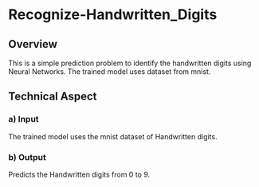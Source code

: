 # Recognize-Handwritten_Digits

## Overview

This is a simple prediction problem to identify the handwritten digits using Neural Networks. The trained model uses dataset from mnist.

## Technical Aspect

### a) Input
The trained model uses the mnist dataset of Handwritten digits.

### b) Output
Predicts the Handwritten digits from 0 to 9.

